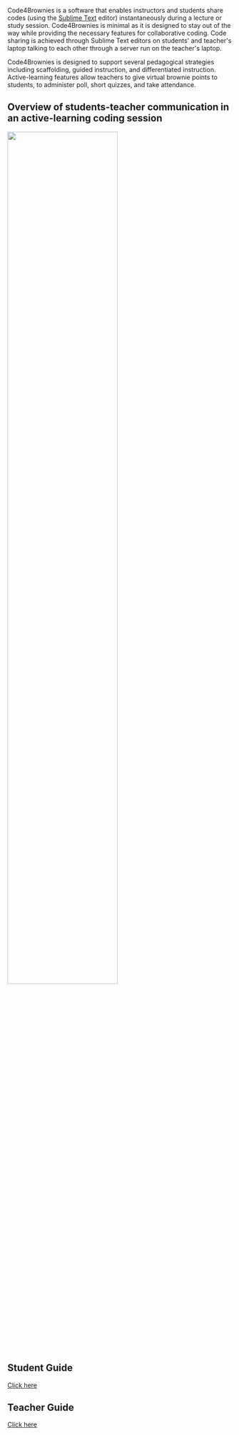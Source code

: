 Code4Brownies is a  software that enables instructors and students share codes (using the [Sublime Text](https://www.sublimetext.com/3) editor) instantaneously during a lecture or study session.  Code4Brownies is minimal as it is designed to stay out of the way while providing the necessary features for collaborative coding.  Code sharing is achieved through Sublime Text editors on students' and teacher's laptop talking to each other through a server run on the teacher's laptop.

Code4Brownies is designed to support several pedagogical strategies including scaffolding, guided instruction, and differentiated instruction. Active-learning features allow teachers to give virtual brownie points to students, to administer poll, short quizzes, and take attendance.

## Overview of students-teacher communication in an active-learning coding session
<img src="diagram.png" width=70% align="middle">

## Student Guide

[Click here](STUDENT.md)

## Teacher Guide

[Click here](TEACHER.md)






